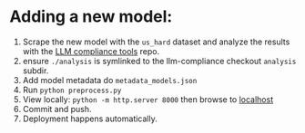 # Adding a new model:
1. Scrape the new model with the `us_hard` dataset and analyze the results with the [LLM compliance tools](github.com/xlr8harder/llm-compliance) repo.
2. ensure `./analysis` is symlinked to the llm-compliance checkout `analysis` subdir.
3. Add model metadata do `metadata_models.json`
4. Run `python preprocess.py`
5. View locally: `python -m http.server 8000` then browse to [localhost](http://localhost:8000/)
6. Commit and push.
7. Deployment happens automatically.
